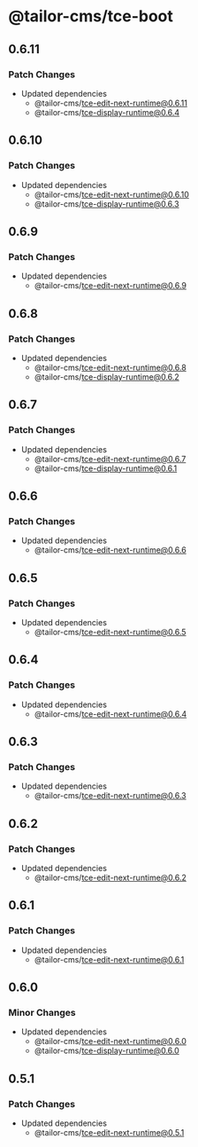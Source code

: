 # @tailor-cms/tce-boot

## 0.6.11

### Patch Changes

- Updated dependencies
  - @tailor-cms/tce-edit-next-runtime@0.6.11
  - @tailor-cms/tce-display-runtime@0.6.4

## 0.6.10

### Patch Changes

- Updated dependencies
  - @tailor-cms/tce-edit-next-runtime@0.6.10
  - @tailor-cms/tce-display-runtime@0.6.3

## 0.6.9

### Patch Changes

- Updated dependencies
  - @tailor-cms/tce-edit-next-runtime@0.6.9

## 0.6.8

### Patch Changes

- Updated dependencies
  - @tailor-cms/tce-edit-next-runtime@0.6.8
  - @tailor-cms/tce-display-runtime@0.6.2

## 0.6.7

### Patch Changes

- Updated dependencies
  - @tailor-cms/tce-edit-next-runtime@0.6.7
  - @tailor-cms/tce-display-runtime@0.6.1

## 0.6.6

### Patch Changes

- Updated dependencies
  - @tailor-cms/tce-edit-next-runtime@0.6.6

## 0.6.5

### Patch Changes

- Updated dependencies
  - @tailor-cms/tce-edit-next-runtime@0.6.5

## 0.6.4

### Patch Changes

- Updated dependencies
  - @tailor-cms/tce-edit-next-runtime@0.6.4

## 0.6.3

### Patch Changes

- Updated dependencies
  - @tailor-cms/tce-edit-next-runtime@0.6.3

## 0.6.2

### Patch Changes

- Updated dependencies
  - @tailor-cms/tce-edit-next-runtime@0.6.2

## 0.6.1

### Patch Changes

- Updated dependencies
  - @tailor-cms/tce-edit-next-runtime@0.6.1

## 0.6.0

### Minor Changes

- Updated dependencies
  - @tailor-cms/tce-edit-next-runtime@0.6.0
  - @tailor-cms/tce-display-runtime@0.6.0

## 0.5.1

### Patch Changes

- Updated dependencies
  - @tailor-cms/tce-edit-next-runtime@0.5.1
